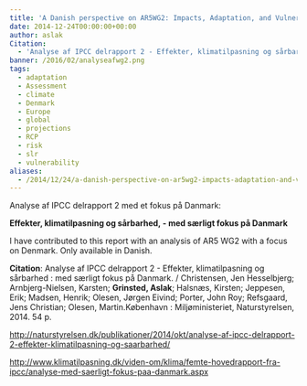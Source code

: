 ```yaml
---
title: 'A Danish perspective on AR5WG2: Impacts, Adaptation, and Vulnerability'
date: 2014-12-24T00:00:00+00:00
author: aslak
Citation:
  - 'Analyse af IPCC delrapport 2 - Effekter, klimatilpasning og sårbarhed : med særligt fokus på Danmark. / Christensen, Jen Hesselbjerg; Arnbjerg-Nielsen, Karsten; Grinsted, Aslak; Halsnæs, Kirsten; Jeppesen, Erik; Madsen, Henrik; Olesen, Jørgen Eivind; Porter, John Roy; Refsgaard, Jens Christian; Olesen, Martin.København : Miljøministeriet, Naturstyrelsen, 2014. 54 p.'
banner: /2016/02/analyseafwg2.png
tags:
  - adaptation
  - Assessment
  - climate
  - Denmark
  - Europe
  - global
  - projections
  - RCP
  - risk
  - slr
  - vulnerability
aliases:
  - /2014/12/24/a-danish-perspective-on-ar5wg2-impacts-adaptation-and-vulnerability/
---
```

Analyse af IPCC delrapport 2 med et fokus på Danmark:
<!--more--> 
**Effekter, klimatilpasning og sårbarhed, - med særligt fokus på Danmark**

I have contributed to this report with an analysis of AR5 WG2 with a focus on Denmark. Only available in Danish.

**Citation**: Analyse af IPCC delrapport 2 - Effekter, klimatilpasning og sårbarhed : med særligt fokus på Danmark. / Christensen, Jen Hesselbjerg; Arnbjerg-Nielsen, Karsten; **Grinsted, Aslak**; Halsnæs, Kirsten; Jeppesen, Erik; Madsen, Henrik; Olesen, Jørgen Eivind; Porter, John Roy; Refsgaard, Jens Christian; Olesen, Martin.København : Miljøministeriet, Naturstyrelsen, 2014. 54 p.

<http://naturstyrelsen.dk/publikationer/2014/okt/analyse-af-ipcc-delrapport-2-effekter-klimatilpasning-og-saarbarhed/>

<http://www.klimatilpasning.dk/viden-om/klima/femte-hovedrapport-fra-ipcc/analyse-med-saerligt-fokus-paa-danmark.aspx>
